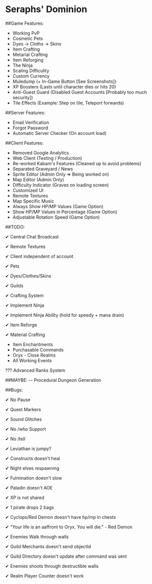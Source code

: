 Seraphs' Dominion
=========

##Game Features:

+	Working PvP
+	Cosmetic Pets
+	Dyes -> Cloths -> Skins
+	Item Crafting
+	Metarial Crafting
+	Item Reforging
+	The Ninja
+	Scaling Difficulity
+	Custom Currency
+	Muledump (+ In-Game Button [See Screenshots])
+	XP Boosters (Lasts until character dies or hits 20)
+	Anti-Guest Guard (Disabled Guest Accounts [Probably too much security])
+	Tile Effects (Example: Step on tile, Teleport forwards)


##Server Features:

+	Email Verification
+	Forgot Password
+	Automatic Server Checker (On account load)


##Client Features:

+	Removed Google Analytics
+	Web Client (Testing / Production)
+	Re-worked Kabam's Features (Cleaned up to avoid problems)
+	Separated Graveyard / News
+	Sprite Editor (Admin Only => Being worked on)
+	Map Editor (Admin Only)
+	Difficulty Indicator (Graves on loading screen)
+	Customized UI
+	Remote Textures
+	Map Specific Music
+	Always Show HP/MP Values (Game Option)
+	Show HP/MP Values in Percentage (Game Option)
+	Adjustable Rotation Speed (Game Option)


##TODO:

✔	Central Chat Broadcast

✔	Remote Textures

✔	Client independent of account

✔	Pets

✔	Dyes/Clothes/Skins

✔	Guilds

✔	Crafting System

✔	Implement Ninja

✔	Implement Ninja Ability (hold for speedy + mana drain)

✔	Item Reforge

✔	Material Crafting

*	Item Enchantments
*	Purchasable Commands
*	Oryx - Close Realms
*	All Working Events

???	Advanced Ranks System

##MAYBE:
--	Procedural Dungeon Generation


##Bugs:

✔	No Pause

✔	Quest Markers

✔	Sound Glitches

✔	No /who Support

✔	No /tell

✔	Leviathan is jumpy?

✔	Constructs doesn't heal

✔	Night elves respawning

✔	Fulmination doesn't slow

✔	Paladin doesn't AOE

✔	XP is not shared

✔	1 pirate drops 2 bags

✔	Cyclops/Red Demon doesn't have hp/mp in chests

✔	"Your life is an aaffront to Oryx. You will die." - Red Demon

✔	Enemies Walk through walls

✔	Guild Merchants doesn't send objectId

✔	Guild Directory doesn't update after command was sent

✔	Enemies shoots through destructible walls

✔	Realm Player Counter doesn't work